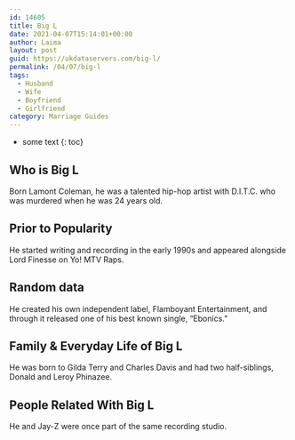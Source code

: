 ```yaml
---
id: 14605
title: Big L
date: 2021-04-07T15:14:01+00:00
author: Laima
layout: post
guid: https://ukdataservers.com/big-l/
permalink: /04/07/big-l
tags:
  - Husband
  - Wife
  - Boyfriend
  - Girlfriend
category: Marriage Guides
---
```


* some text
{: toc}


## Who is Big L
                  
                  
                  
Born Lamont Coleman, he was a talented hip-hop artist with D.I.T.C. who was murdered when he was 24 years old.
                  
              
            
              
            
                
                
                
## Prior to Popularity
                  
                  
                  
He started writing and recording in the early 1990s and appeared alongside Lord Finesse on Yo! MTV Raps.
                  
              
            
              
            
                
                
                
## Random data
                  
                  
                  
He created his own independent label, Flamboyant Entertainment, and through it released one of his best known single, &#8220;Ebonics.&#8221;
                  
              
            
              
            
                
                
                
## Family & Everyday Life of Big L
                  
                  
                  
He was born to Gilda Terry and Charles Davis and had two half-siblings, Donald and Leroy Phinazee.
                  
              
            
              
            
                
                
                
## People Related With Big L
                  
                  
                  
He and Jay-Z were once part of the same recording studio.
                  
              
            
              
            
                
              
            
              
              
            
            
              
            
          
          
          